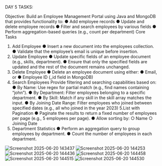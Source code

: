 DAY 5 TASKS:

Objective:
Build an Employee Management Portal using Java and MongoDB that provides
functionality to:
● Add employee records
● Update and delete employee records
● Filter and search employees by various fields
● Perform aggregation-based queries (e.g., count per department)
Core Tasks
1. Add Employee
● Insert a new document into the employees collection.
● Validate that the employee’s email is unique before insertion.
2. Update Employee
● Update specific fields of an employee document (e.g., skills, department).
● Ensure that only the specified fields are updated and the rest of the document
remains unchanged.
3. Delete Employee
● Delete an employee document using either:
● Email, or
● Employee ID (_id field in MongoDB)
4. Search Employees
Provide filtering and searching capabilities based on:
● By Name: Use regex for partial match (e.g., find names containing “john”).
● By Department: Filter employees belonging to a specific department.
● By Skill: Match if any skill in the skill array matches the input.
● By Joining Date Range: Filter employees who joined between specified dates
(e.g., all who joined in the year 2023)
5.List with Pagination
● Paginate the results to return a fixed number of employees per page (e.g., 5
employees per page).
● Allow sorting by:
○ Name
○ Joining Date
6. Department Statistics
● Perform an aggregation query to group employees by department.
● Count the number of employees in each department.


![Screenshot 2025-06-20 143437](https://github.com/user-attachments/assets/bb2fc18e-c68c-4763-962a-911900a38557)
![Screenshot 2025-06-20 144253](https://github.com/user-attachments/assets/4332b35f-a19d-4c01-9d1e-91cfa9355ee3)
![Screenshot 2025-06-20 144436](https://github.com/user-attachments/assets/0604d0d7-a42b-4ca7-9137-8c142dad9a09)
![Screenshot 2025-06-20 144458](https://github.com/user-attachments/assets/c2ebc81f-bf16-4593-a38d-7cb1c9977d18)
![Screenshot 2025-06-20 144515](https://github.com/user-attachments/assets/02df7a48-7ea0-4a29-8d6a-018055ace41b)
![Screenshot 2025-06-20 144530](https://github.com/user-attachments/assets/3ddbcb11-341b-42f2-9f26-ebce39c20b23)







 
